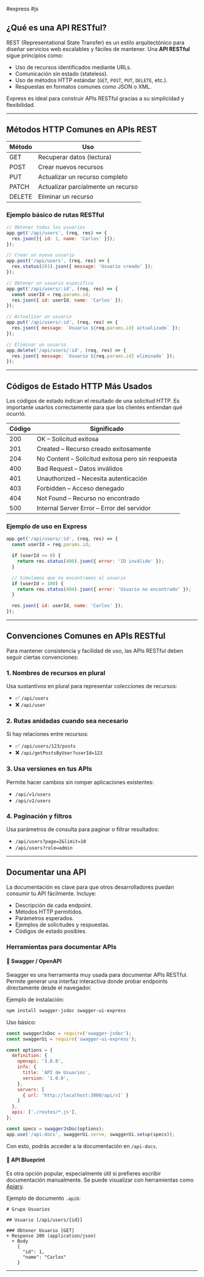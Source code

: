 #express #js

## ¿Qué es una API RESTful?

REST (Representational State Transfer) es un estilo arquitectónico para diseñar servicios web escalables y fáciles de mantener. Una **API RESTful** sigue principios como:

- Uso de recursos identificados mediante URLs.
- Comunicación sin estado (stateless).
- Uso de métodos HTTP estándar (`GET`, `POST`, `PUT`, `DELETE`, etc.).
- Respuestas en formatos comunes como JSON o XML.

Express es ideal para construir APIs RESTful gracias a su simplicidad y flexibilidad.

---

## Métodos HTTP Comunes en APIs REST

| Método   | Uso |
|----------|-----|
| GET      | Recuperar datos (lectura) |
| POST     | Crear nuevos recursos |
| PUT      | Actualizar un recurso completo |
| PATCH    | Actualizar parcialmente un recurso |
| DELETE   | Eliminar un recurso |

### Ejemplo básico de rutas RESTful

```js
// Obtener todos los usuarios
app.get('/api/users', (req, res) => {
  res.json([{ id: 1, name: 'Carlos' }]);
});

// Crear un nuevo usuario
app.post('/api/users', (req, res) => {
  res.status(201).json({ message: 'Usuario creado' });
});

// Obtener un usuario específico
app.get('/api/users/:id', (req, res) => {
  const userId = req.params.id;
  res.json({ id: userId, name: 'Carlos' });
});

// Actualizar un usuario
app.put('/api/users/:id', (req, res) => {
  res.json({ message: `Usuario ${req.params.id} actualizado` });
});

// Eliminar un usuario
app.delete('/api/users/:id', (req, res) => {
  res.json({ message: `Usuario ${req.params.id} eliminado` });
});
```

---

## Códigos de Estado HTTP Más Usados

Los códigos de estado indican el resultado de una solicitud HTTP. Es importante usarlos correctamente para que los clientes entiendan qué ocurrió.

| Código | Significado |
|--------|-------------|
| 200    | OK – Solicitud exitosa |
| 201    | Created – Recurso creado exitosamente |
| 204    | No Content – Solicitud exitosa pero sin respuesta |
| 400    | Bad Request – Datos inválidos |
| 401    | Unauthorized – Necesita autenticación |
| 403    | Forbidden – Acceso denegado |
| 404    | Not Found – Recurso no encontrado |
| 500    | Internal Server Error – Error del servidor |

### Ejemplo de uso en Express

```js
app.get('/api/users/:id', (req, res) => {
  const userId = req.params.id;

  if (userId <= 0) {
    return res.status(400).json({ error: 'ID inválido' });
  }

  // Simulamos que no encontramos al usuario
  if (userId > 100) {
    return res.status(404).json({ error: 'Usuario no encontrado' });
  }

  res.json({ id: userId, name: 'Carlos' });
});
```

---

## Convenciones Comunes en APIs RESTful

Para mantener consistencia y facilidad de uso, las APIs RESTful deben seguir ciertas convenciones:

### 1. Nombres de recursos en plural
Usa sustantivos en plural para representar colecciones de recursos:
- ✅ `/api/users`
- ❌ `/api/user`

### 2. Rutas anidadas cuando sea necesario
Si hay relaciones entre recursos:
- ✅ `/api/users/123/posts`
- ❌ `/api/getPostsByUser?userId=123`

### 3. Usa versiones en tus APIs
Permite hacer cambios sin romper aplicaciones existentes:
- `/api/v1/users`
- `/api/v2/users`

### 4. Paginación y filtros
Usa parámetros de consulta para paginar o filtrar resultados:
- `/api/users?page=2&limit=10`
- `/api/users?role=admin`

---

## Documentar una API

La documentación es clave para que otros desarrolladores puedan consumir tu API fácilmente. Incluye:

- Descripción de cada endpoint.
- Métodos HTTP permitidos.
- Parámetros esperados.
- Ejemplos de solicitudes y respuestas.
- Códigos de estado posibles.

### Herramientas para documentar APIs

#### 🔹 Swagger / OpenAPI

Swagger es una herramienta muy usada para documentar APIs RESTful. Permite generar una interfaz interactiva donde probar endpoints directamente desde el navegador.

Ejemplo de instalación:

```bash
npm install swagger-jsdoc swagger-ui-express
```

Uso básico:

```js
const swaggerJsDoc = require('swagger-jsdoc');
const swaggerUi = require('swagger-ui-express');

const options = {
  definition: {
    openapi: '3.0.0',
    info: {
      title: 'API de Usuarios',
      version: '1.0.0',
    },
    servers: [
      { url: 'http://localhost:3000/api/v1' }
    ]
  },
  apis: ['./routes/*.js'],
};

const specs = swaggerJsDoc(options);
app.use('/api-docs', swaggerUi.serve, swaggerUi.setup(specs));
```

Con esto, podrás acceder a la documentación en `/api-docs`.

#### 🔹 API Blueprint

Es otra opción popular, especialmente útil si prefieres escribir documentación manualmente. Se puede visualizar con herramientas como [Apiary](https://apiary.io).

Ejemplo de documento `.apib`:

```apib
# Grupo Usuarios

## Usuario [/api/users/{id}]

### Obtener Usuario [GET]
+ Response 200 (application/json)
  + Body
    {
      "id": 1,
      "name": "Carlos"
    }
```

---